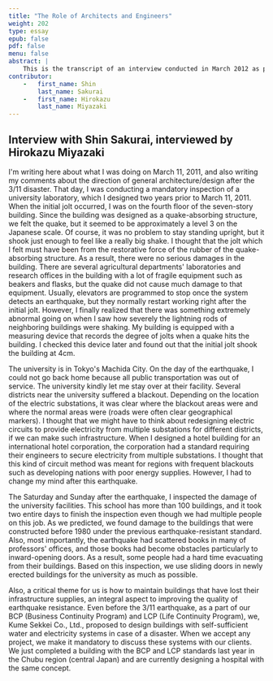 ```yaml
---
title: "The Role of Architects and Engineers"
weight: 202
type: essay
epub: false
pdf: false
menu: false
abstract: |
    This is the transcript of an interview conducted in March 2012 as part of the Cornell East Asia Program symposium, “Japan’s Earthquake and Tsunami One Year Later: How Can We Bring Closure to Crises?”
contributor:
    -   first_name: Shin
        last_name: Sakurai
    -   first_name: Hirokazu
        last_name: Miyazaki
---
```


## Interview with Shin Sakurai, interviewed by Hirokazu Miyazaki

I'm writing here about what I was doing on March 11, 2011, and also writing my comments about the direction of general architecture/design after the 3/11 disaster. That day, I was conducting a mandatory inspection of a university laboratory, which I designed two years prior to March 11, 2011. When the initial jolt occurred, I was on the fourth floor of the seven-story building. Since the building was designed as a quake-absorbing structure, we felt the quake, but it seemed to be approximately a level 3 on the Japanese scale. Of course, it was no problem to stay standing upright, but it shook just enough to feel like a really big shake. I thought that the jolt which I felt must have been from the restorative force of the rubber of the quake-absorbing structure. As a result, there were no serious damages in the building. There are several agricultural departments' laboratories and research offices in the building with a lot of fragile equipment such as beakers and flasks, but the quake did not cause much damage to that equipment. Usually, elevators are programmed to stop once the system detects an earthquake, but they normally restart working right after the initial jolt. However, I finally realized that there was something extremely abnormal going on when I saw how severely the lightning rods of neighboring buildings were shaking. My building is equipped with a measuring device that records the degree of jolts when a quake hits the building. I checked this device later and found out that the initial jolt shook the building at 4cm.

The university is in Tokyo's Machida City. On the day of the earthquake, I could not go back home because all public transportation was out of service. The university kindly let me stay over at their facility. Several districts near the university suffered a blackout. Depending on the location of the electric substations, it was clear where the blackout areas were and where the normal areas were (roads were often clear geographical markers). I thought that we might have to think about redesigning electric circuits to provide electricity from multiple substations for different districts, if we can make such infrastructure. When I designed a hotel building for an international hotel corporation, the corporation had a standard requiring their engineers to secure electricity from multiple substations. I thought that this kind of circuit method was meant for regions with frequent blackouts such as developing nations with poor energy supplies. However, I had to change my mind after this earthquake.

The Saturday and Sunday after the earthquake, I inspected the damage of the university facilities. This school has more than 100 buildings, and it took two entire days to finish the inspection even though we had multiple people on this job. As we predicted, we found damage to the buildings that were constructed before 1980 under the previous earthquake-resistant standard. Also, most importantly, the earthquake had scattered books in many of professors' offices, and those books had become obstacles particularly to inward-opening doors. As a result, some people had a hard time evacuating from their buildings. Based on this inspection, we use sliding doors in newly erected buildings for the university as much as possible.

Also, a critical theme for us is how to maintain buildings that have lost their infrastructure supplies, an integral aspect to improving the quality of earthquake resistance. Even before the 3/11 earthquake, as a part of our BCP (Business Continuity Program) and LCP (Life Continuity Program), we, Kume Sekkei Co., Ltd., proposed to design buildings with self-sufficient water and electricity systems in case of a disaster. When we accept any project, we make it mandatory to discuss these systems with our clients. We just completed a building with the BCP and LCP standards last year in the Chubu region (central Japan) and are currently designing a hospital with the same concept.